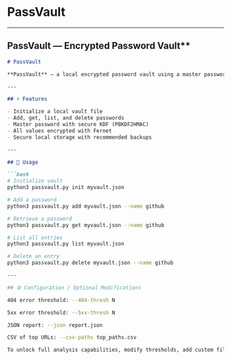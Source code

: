 # PassVault

---

## PassVault — Encrypted Password Vault**

```markdown
# PassVault

**PassVault** — a local encrypted password vault using a master password and KDF. Uses PBKDF2HMAC and Fernet encryption.

---

## ⚡ Features

- Initialize a local vault file
- Add, get, list, and delete passwords
- Master password with secure KDF (PBKDF2HMAC)
- All values encrypted with Fernet
- Secure local storage with recommended backups

---

## 🚀 Usage

```bash
# Initialize vault
python3 passvault.py init myvault.json

# Add a password
python3 passvault.py add myvault.json --name github

# Retrieve a password
python3 passvault.py get myvault.json --name github

# List all entries
python3 passvault.py list myvault.json

# Delete an entry
python3 passvault.py delete myvault.json --name github

---

## ⚙️ Configuration / Optional Modifications

404 error threshold: --404-thresh N

5xx error threshold: --5xx-thresh N

JSON report: --json report.json

CSV of top URLs: --csv-paths top_paths.csv

To unlock full analysis capabilities, modify thresholds, add custom filtering rules, or integrate graph generation for IP activity.

